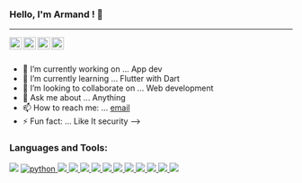 ### Hello, I'm Armand ! 👋

<hr>

<a href="https://twitter.com/IcloK48">
  <img align="left" alt="Armand's Twitter" width="22px" src="https://cdn.jsdelivr.net/npm/simple-icons@v3/icons/twitter.svg" />
</a>
<a href="https://www.linkedin.com/in/loïc-khono-9a59221a9/">
  <img align="left" alt="Armand's Linkdein" width="22px" src="https://cdn.jsdelivr.net/npm/simple-icons@v3/icons/linkedin.svg" />
</a>
<a href="https://github.com/MrKhono">
  <img align="left" alt="Armand's Github" width="22px" src="https://cdn.jsdelivr.net/npm/simple-icons@v3/icons/github.svg" />
</a>
<a href="https://www.instagram.com/_loic_k/">
  <img align="left" alt="Armand's Instagram" width="22px" src="https://cdn.jsdelivr.net/npm/simple-icons@v3/icons/instagram.svg" />
</a>


<br/>
<br/>




- 🔭 I’m currently working on ... App dev
- 🌱 I’m currently learning ... Flutter with Dart
- 👯 I’m looking to collaborate on ... Web development 
- 💬 Ask me about ... Anything
- 📫 How to reach me: ... [email](akhono@yahoo.com)
- ⚡ Fun fact: ... Like It security
-->

### Languages and Tools:

<a style="text-decoration:none;" href="https://www.java.com" target="_blank"> <img src="https://img.icons8.com/color/48/000000/java-coffee-cup-logo.png"/> </a>
<a href="https://www.python.org" target="_blank"> <img src="https://img.icons8.com/color/48/BB8003/python.png" title="python"/> </a>
<a href="https://www.w3.org/html/" target="_blank"> <img src="https://img.icons8.com/color/48/000000/html-5.png"/> </a>
<a href="https://www.w3schools.com/css/" target="_blank"> <img src="https://img.icons8.com/color/48/000000/css3.png"/> </a>
<a href="https://developer.mozilla.org/en-US/docs/Web/JavaScript" target="_blank"> <img src="https://img.icons8.com/color/48/000000/javascript.png"/> </a>
<a href="https://www.getbootstrap.com" target="_blank"> <img src="https://img.icons8.com/color/48/0000000/bootstrap.png"/> </a>
<a href="https://www.mysql.com/" target="_blank"> <img src="https://img.icons8.com/fluent/50/0000000/mysql-logo.png"/> </a>
<a href="https://www.mongodb.com" target="_blank"> <img src="https://img.icons8.com/color/48/000000/mongodb.png"/> </a>
<a href="https://www.php.net/" target="_blank"> <img src="https://img.icons8.com/fluent/48/0000000/php.png"/> </a>
<a href="https://flutter.dev" target="_blank"> <img src="https://img.icons8.com/color/48/000000/dart.png"/> </a>
<a href="https://code.visualstudio.com" target="_blank"> <img src="https://img.icons8.com/color/48/000000/visual-studio-code-2019.png"/> </a>
<a href="https://www.adobe.com" target="_blank"> <img src="https://img.icons8.com/color/48/000000/adobe-xd--v1.png"/> </a>
<a href="https://www.figma.com" target="_blank"> <img src="https://img.icons8.com/color/48/000000/figma--v1.png"/> </a>




<!--<img src="https://github-readme-stats.vercel.app/api?username=MrKhono&&show_icons=true&&title_color=ffffff&icon_colorbb2acf&text_color=daf7dc&bg_color=151515"> -->

